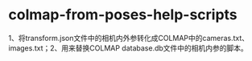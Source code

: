 # colmap-from-poses-help-scripts
1、将transform.json文件中的相机内外参转化成COLMAP中的cameras.txt、images.txt；2、用来替换COLMAP database.db文件中的相机内参的脚本。

